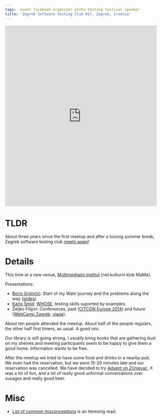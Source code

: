 ```yaml
---
tags:  event facebook organizer photo testing testival speaker
title: 'Zagreb Software Testing Club #17, Zagreb, Croatia'
---
```

<iframe src="https://www.facebook.com/plugins/post.php?href=https%3A%2F%2Fwww.facebook.com%2Fmedia%2Fset%2F%3Fset%3Da.10153749291552290.1073741846.735252289%26type%3D3&width=500" width="500" height="597" style="border:none;overflow:hidden" scrolling="no" frameborder="0" allowTransparency="true"></iframe>

# TLDR

About three years since the first meetup and after a looong summer break, Zagreb software testing club [meets again](http://www.meetup.com/SoftwareTestingClub/events/218698771/)!

# Details

This time at a new venue, [Multimedijalni institut](http://www.mi2.hr/) (net.kulturni klub MaMa).

Presentations:

- [Boris Grginčić](https://twitter.com/bgrgincic): Start of my Watir journey and the problems along the way ([slides](https://commons.wikimedia.org/wiki/File:Start_of_my_WATIR_journey_and_problems_along_the_way.pdf)).
- [Karlo Šmid](https://www.tentamen.hr/): [WHOSE](http://whose.associationforsoftwaretesting.org/), testing skills suported by examples.
- Željko Filipin: Conferences, past ([CITCON Europe 2014](http://citconf.com/archive/zagreb2014/)) and future ([WebCamp Zagreb](http://webcampzg.org/), [viaqa](http://viaqa.mobi/)).

About ten people attended the meetup. About half of the people regulars, the other half first timers, as usual. A good mix.

Our library is still going strong. I usually bring books that are gathering dust on my shelves and meeting participants seem to be happy to give them a good home. Information wants to be free.

After the meetup we tried to have some food and drinks in a nearby pub. We even had the reservation, but we were 15-20 minutes late and our reservation was cancelled. We have decided to try [Advent on Zrinjevac](http://www.adventzagreb.com/index.php/en/events/56-advent-on-zrinjevac). It was a lot of fun, and a lot of really good unformal conversations over susages and really good beer.

# Misc

- [List of common misconceptions](https://en.wikipedia.org/wiki/List_of_common_misconceptions) is an iteresing read.
